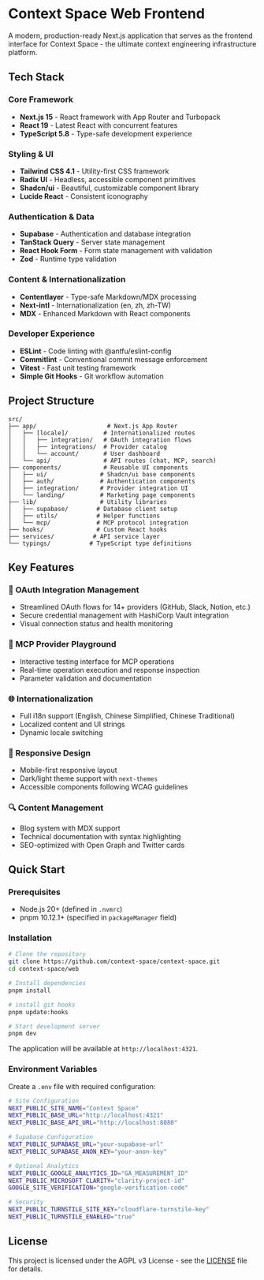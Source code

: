 # Context Space Web Frontend

A modern, production-ready Next.js application that serves as the frontend interface for Context Space - the ultimate context engineering infrastructure platform.

## Tech Stack

### Core Framework
- **Next.js 15** - React framework with App Router and Turbopack
- **React 19** - Latest React with concurrent features
- **TypeScript 5.8** - Type-safe development experience

### Styling & UI
- **Tailwind CSS 4.1** - Utility-first CSS framework
- **Radix UI** - Headless, accessible component primitives
- **Shadcn/ui** - Beautiful, customizable component library
- **Lucide React** - Consistent iconography

### Authentication & Data
- **Supabase** - Authentication and database integration
- **TanStack Query** - Server state management
- **React Hook Form** - Form state management with validation
- **Zod** - Runtime type validation

### Content & Internationalization
- **Contentlayer** - Type-safe Markdown/MDX processing
- **Next-intl** - Internationalization (en, zh, zh-TW)
- **MDX** - Enhanced Markdown with React components

### Developer Experience
- **ESLint** - Code linting with @antfu/eslint-config
- **Commitlint** - Conventional commit message enforcement
- **Vitest** - Fast unit testing framework
- **Simple Git Hooks** - Git workflow automation

## Project Structure

```
src/
├── app/                    # Next.js App Router
│   ├── [locale]/          # Internationalized routes
│   │   ├── integration/   # OAuth integration flows
│   │   ├── integrations/  # Provider catalog
│   │   └── account/       # User dashboard
│   └── api/               # API routes (chat, MCP, search)
├── components/            # Reusable UI components
│   ├── ui/               # Shadcn/ui base components
│   ├── auth/             # Authentication components
│   ├── integration/      # Provider integration UI
│   └── landing/          # Marketing page components
├── lib/                  # Utility libraries
│   ├── supabase/        # Database client setup
│   ├── utils/           # Helper functions
│   └── mcp/             # MCP protocol integration
├── hooks/               # Custom React hooks
├── services/           # API service layer
└── typings/           # TypeScript type definitions
```

## Key Features

### 🔐 OAuth Integration Management
- Streamlined OAuth flows for 14+ providers (GitHub, Slack, Notion, etc.)
- Secure credential management with HashiCorp Vault integration
- Visual connection status and health monitoring

### 🚀 MCP Provider Playground
- Interactive testing interface for MCP operations
- Real-time operation execution and response inspection
- Parameter validation and documentation

### 🌐 Internationalization
- Full i18n support (English, Chinese Simplified, Chinese Traditional)
- Localized content and UI strings
- Dynamic locale switching

### 📱 Responsive Design
- Mobile-first responsive layout
- Dark/light theme support with `next-themes`
- Accessible components following WCAG guidelines

### 🔍 Content Management
- Blog system with MDX support
- Technical documentation with syntax highlighting
- SEO-optimized with Open Graph and Twitter cards

## Quick Start

### Prerequisites
- Node.js 20+ (defined in `.nvmrc`)
- pnpm 10.12.1+ (specified in `packageManager` field)

### Installation

```bash
# Clone the repository
git clone https://github.com/context-space/context-space.git
cd context-space/web

# Install dependencies
pnpm install

# install git hooks
pnpm update:hooks

# Start development server
pnpm dev
```

The application will be available at `http://localhost:4321`.

### Environment Variables

Create a `.env` file with required configuration:

```bash
# Site Configuration
NEXT_PUBLIC_SITE_NAME="Context Space"
NEXT_PUBLIC_BASE_URL="http://localhost:4321"
NEXT_PUBLIC_BASE_API_URL="http://localhost:8080"

# Supabase Configuration
NEXT_PUBLIC_SUPABASE_URL="your-supabase-url"
NEXT_PUBLIC_SUPABASE_ANON_KEY="your-anon-key"

# Optional Analytics
NEXT_PUBLIC_GOOGLE_ANALYTICS_ID="GA_MEASUREMENT_ID"
NEXT_PUBLIC_MICROSOFT_CLARITY="clarity-project-id"
GOOGLE_SITE_VERIFICATION="google-verification-code"

# Security
NEXT_PUBLIC_TURNSTILE_SITE_KEY="cloudflare-turnstile-key"
NEXT_PUBLIC_TURNSTILE_ENABLED="true"
```

## License

This project is licensed under the AGPL v3 License - see the [LICENSE](../LICENSE) file for details.